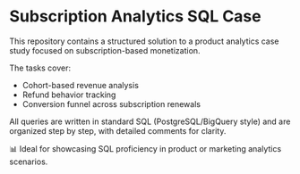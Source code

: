 # Subscription Analytics SQL Case

This repository contains a structured solution to a product analytics case study focused on subscription-based monetization. 

The tasks cover:
- Cohort-based revenue analysis
- Refund behavior tracking
- Conversion funnel across subscription renewals

All queries are written in standard SQL (PostgreSQL/BigQuery style) and are organized step by step, with detailed comments for clarity.

📊 Ideal for showcasing SQL proficiency in product or marketing analytics scenarios.
